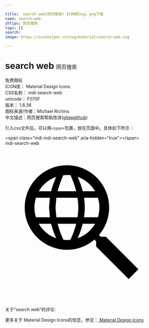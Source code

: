 ```yaml
---

title:  search web(网页搜索) ICON转svg、png下载
name: search-web
zhTips: 网页搜索
tags: []
search: 
image: https://iconhelper.cn/svg/material/search-web.svg

---
```


# search web  <small style="font-size: 60%;font-weight: 100">网页搜索</small>


<div class="detail-page">
<p>
<span><span class="badge-success badge">免费图标</span> </span>
<br/>
<span>
ICON库：
<span class="badge-secondary badge">Material Design Icons</span> 
</span>
<br/>
<span>
CSS名称：
<span class="badge-secondary badge">mdi-search-web</span> 
</span>
<br/>
<span>
unicode：
<span class="badge-secondary badge">F070F</span> 
<copy-btn content='F070F' btn-title=""></copy-btn>
<copy-btn :content='String.fromCodePoint(parseInt("F070F", 16))' btn-title="复制U"></copy-btn>
</span>
<br/>
<span>
版本：
<span class="badge-secondary badge">1.8.36</span> 
</span>
<br/>
<span>图标来源/作者：<span class="badge-light badge">Michael Richins</span></span> 
<br/>
<span class="zh-detail">中文描述：<span class="badge-primary badge">网页搜索</span><span class="help-link"><span>帮助改进</span>(<a href="https://gitee.com/liuwave/icon-helper/edit/master/json/material/search-web.json" target="_blank" rel="noopener noreferrer">gitee</a><a href="https://github.com/liuwave/icon-helper/edit/master/json/material/search-web.json" target="_blank" rel="noopener noreferrer">github</a></span>)</span><br/>
</p>
</div>
<div class="alert alert-dark">
  <i class="mdi mdi-search-web mdi-48px"></i>
  <i class="mdi mdi-search-web mdi-36px"></i>
  <i class="mdi mdi-search-web mdi-24px"></i>
  <i class="mdi mdi-search-web mdi-18px"></i>
</div>
<div>
  <p>引入css文件后，可以用<code>&lt;span&gt;</code>包裹，放在页面中。具体如下所示：    
  </p>
  <div class="alert alert-primary" style="font-size: 14px">
    &lt;span class="mdi mdi-search-web" aria-hidden="true"&gt;&lt;/span&gt;
    <copy-btn content='<span class="mdi mdi-search-web" aria-hidden="true"></span>'></copy-btn>
  </div>
  <div class="alert alert-secondary">
    <i class="mdi mdi-search-web"
    style="font-size: 24px"
    aria-hidden="true"></i> mdi-search-web
    <copy-btn content="mdi-search-web" btn-title="复制图标名称"></copy-btn>
  </div>
</div>
<div id="svg" class="svg-wrap">
<svg xmlns="http://www.w3.org/2000/svg" viewBox="0 0 24 24"><path d="M15.5,14L20.5,19L19,20.5L14,15.5V14.71L13.73,14.43C12.59,15.41 11.11,16 9.5,16A6.5,6.5 0 0,1 3,9.5A6.5,6.5 0 0,1 9.5,3A6.5,6.5 0 0,1 16,9.5C16,11.11 15.41,12.59 14.43,13.73L14.71,14H15.5M9.5,4.5L8.95,4.53C8.71,5.05 8.34,5.93 8.07,7H10.93C10.66,5.93 10.29,5.05 10.05,4.53C9.87,4.5 9.69,4.5 9.5,4.5M13.83,7C13.24,5.97 12.29,5.17 11.15,4.78C11.39,5.31 11.7,6.08 11.93,7H13.83M5.17,7H7.07C7.3,6.08 7.61,5.31 7.85,4.78C6.71,5.17 5.76,5.97 5.17,7M4.5,9.5C4.5,10 4.58,10.53 4.73,11H6.87L6.75,9.5L6.87,8H4.73C4.58,8.47 4.5,9 4.5,9.5M14.27,11C14.42,10.53 14.5,10 14.5,9.5C14.5,9 14.42,8.47 14.27,8H12.13C12.21,8.5 12.25,9 12.25,9.5C12.25,10 12.21,10.5 12.13,11H14.27M7.87,8L7.75,9.5L7.87,11H11.13C11.21,10.5 11.25,10 11.25,9.5C11.25,9 11.21,8.5 11.13,8H7.87M9.5,14.5C9.68,14.5 9.86,14.5 10.03,14.47C10.28,13.95 10.66,13.07 10.93,12H8.07C8.34,13.07 8.72,13.95 8.97,14.47L9.5,14.5M13.83,12H11.93C11.7,12.92 11.39,13.69 11.15,14.22C12.29,13.83 13.24,13.03 13.83,12M5.17,12C5.76,13.03 6.71,13.83 7.85,14.22C7.61,13.69 7.3,12.92 7.07,12H5.17Z" /></svg>
</div>
<detail full-name='mdi-search-web'></detail>
<div>
<p>关于“search web”的评论:</p>
</div>
<Vssue title="关于“search web”的评论" ></Vssue>    
<div><p>更多关于 Material Design Icons的信息，参见：<a target="_blank" href="https://iconhelper.cn/material.html"> Material Design Icons</a>
</p></div>
